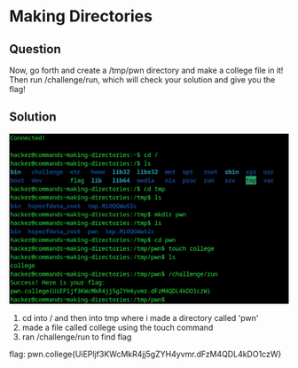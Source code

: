 # Making Directories
## Question
Now, go forth and create a /tmp/pwn directory and make a college file in it! Then run /challenge/run, which will check your solution and give you the flag!


## Solution
![](./images/10.jpg)
1. cd into / and then into tmp where i made a directory called 'pwn'
2. made a file called college using the touch command
3. ran /challenge/run to find flag

flag: pwn.college{UiEPljf3KWcMkR4jj5gZYH4yvmr.dFzM4QDL4kDO1czW}
